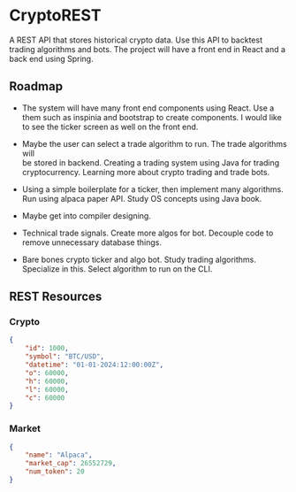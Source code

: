 # CryptoREST #
A REST API that stores historical crypto data. Use this API to backtest 
trading algorithms and bots. The project will have a front end in React and a 
back end using Spring.  


## Roadmap ##
* The system will have many front end components using React. Use a them such as
  inspinia and bootstrap to create components. I would like to see the ticker
  screen as well on the front end. 

* Maybe the user can select a trade algorithm to run. The trade algorithms will   
  be stored in backend. Creating a trading system using Java for trading 
  cryptocurrency. Learning more about crypto trading and trade bots. 

* Using a simple boilerplate for a ticker, then implement many algorithms. Run 
  using alpaca paper API. Study OS concepts using Java book. 

* Maybe get into compiler designing. 

* Technical trade signals. Create more algos for bot. Decouple code to remove 
  unnecessary database things. 

* Bare bones crypto ticker and algo bot. Study trading algorithms. Specialize 
  in this. Select algorithm to run on the CLI.


## REST Resources ##
### Crypto ###
```json
{
    "id": 1000,
    "symbol": "BTC/USD",
    "datetime": "01-01-2024:12:00:00Z",
    "o": 60000,
    "h": 60000,
    "l": 60000,
    "c": 60000
}
```

### Market ###
```json
{
    "name": "Alpaca",
    "market_cap": 26552729,
    "num_token": 20
}

```